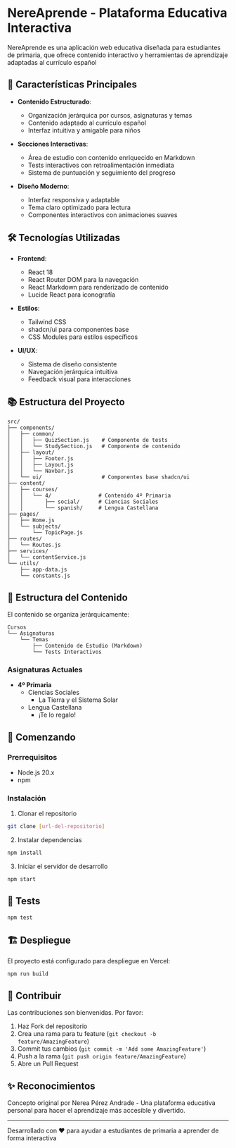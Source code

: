 # NereAprende - Plataforma Educativa Interactiva

NereAprende es una aplicación web educativa diseñada para estudiantes de primaria, que ofrece contenido interactivo y herramientas de aprendizaje adaptadas al currículo español

## 🎯 Características Principales

- **Contenido Estructurado**: 
  - Organización jerárquica por cursos, asignaturas y temas
  - Contenido adaptado al currículo español
  - Interfaz intuitiva y amigable para niños

- **Secciones Interactivas**: 
  - Área de estudio con contenido enriquecido en Markdown
  - Tests interactivos con retroalimentación inmediata
  - Sistema de puntuación y seguimiento del progreso

- **Diseño Moderno**:
  - Interfaz responsiva y adaptable
  - Tema claro optimizado para lectura
  - Componentes interactivos con animaciones suaves

## 🛠️ Tecnologías Utilizadas

- **Frontend**: 
  - React 18
  - React Router DOM para la navegación
  - React Markdown para renderizado de contenido
  - Lucide React para iconografía

- **Estilos**: 
  - Tailwind CSS
  - shadcn/ui para componentes base
  - CSS Modules para estilos específicos

- **UI/UX**:
  - Sistema de diseño consistente
  - Navegación jerárquica intuitiva
  - Feedback visual para interacciones

## 📚 Estructura del Proyecto

```
src/
├── components/
│   ├── common/
│   │   ├── QuizSection.js    # Componente de tests
│   │   └── StudySection.js   # Componente de contenido
│   ├── layout/
│   │   ├── Footer.js
│   │   ├── Layout.js
│   │   └── Navbar.js
│   └── ui/                   # Componentes base shadcn/ui
├── content/
│   ├── courses/
│   │   └── 4/               # Contenido 4º Primaria
│   │       ├── social/      # Ciencias Sociales
│   │       └── spanish/     # Lengua Castellana
├── pages/
│   ├── Home.js
│   └── subjects/
│       └── TopicPage.js
├── routes/
│   └── Routes.js
├── services/
│   └── contentService.js
└── utils/
    ├── app-data.js
    └── constants.js
```

## 🎨 Estructura del Contenido

El contenido se organiza jerárquicamente:

```
Cursos
└── Asignaturas
    └── Temas
        ├── Contenido de Estudio (Markdown)
        └── Tests Interactivos
```

### Asignaturas Actuales
- **4º Primaria**
  - Ciencias Sociales
    - La Tierra y el Sistema Solar
  - Lengua Castellana
    - ¡Te lo regalo!

## 🚀 Comenzando

### Prerrequisitos

- Node.js 20.x
- npm

### Instalación

1. Clonar el repositorio
```bash
git clone [url-del-repositorio]
```

2. Instalar dependencias
```bash
npm install
```

3. Iniciar el servidor de desarrollo
```bash
npm start
```

## 🧪 Tests

```bash
npm test
```

## 🏗️ Despliegue

El proyecto está configurado para despliegue en Vercel:

```bash
npm run build
```

## 👥 Contribuir

Las contribuciones son bienvenidas. Por favor:

1. Haz Fork del repositorio
2. Crea una rama para tu feature (`git checkout -b feature/AmazingFeature`)
3. Commit tus cambios (`git commit -m 'Add some AmazingFeature'`)
4. Push a la rama (`git push origin feature/AmazingFeature`)
5. Abre un Pull Request

## ✨ Reconocimientos

Concepto original por Nerea Pérez Andrade - Una plataforma educativa personal para hacer el aprendizaje más accesible y divertido.

---

Desarrollado con ❤️ para ayudar a estudiantes de primaria a aprender de forma interactiva
